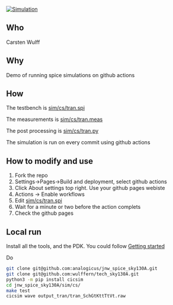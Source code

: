 
[![Simulation](https://github.com/analogicus/jnw_spice_sky130A/actions/workflows/static.yml/badge.svg)](https://github.com/analogicus/jnw_spice_sky130A/actions/workflows/static.yml)

## Who

Carsten Wulff

## Why

Demo of running spice simulations on github actions

## How

The testbench is [sim/cs/tran.spi](sim/cs/tran.spi)

The measurements is [sim/cs/tran.meas](sim/cs/tran.meas)

The post processing is [sim/cs/tran.py](sim/cs/tran.py)

The simulation is run on every commit using github actions

## How to modify and use
1. Fork the repo 
1. Settings->Pages->Build and deployment, select github actions
1. Click About settings top right. Use your github pages webiste
1. Actions -> Enable workflows
1. Edit [sim/cs/tran.spi](sim/cs/tran.spi)
1. Wait for a minute or two before the action complets
1. Check the github pages

## Local run

Install all the tools, and the PDK. You could follow [Getting started](https://analogicus.com/aicex/started/)

Do 

``` bash
git clone git@github.com:analogicus/jnw_spice_sky130A.git
git clone git@github.com:wulffern/tech_sky130A.git
python3 -m pip install cicsim
cd jnw_spice_sky130A/sim/cs/
make test
cicsim wave output_tran/tran_SchGtKttTtVt.raw 
```

